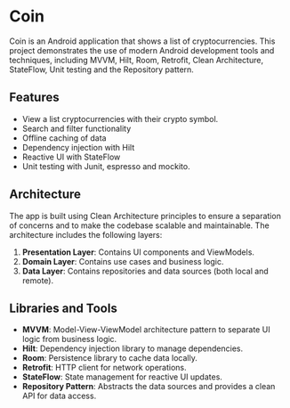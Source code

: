 # Coin

Coin is an Android application that shows a list of cryptocurrencies. This project demonstrates the use of modern Android development tools and techniques, including MVVM, Hilt, Room, Retrofit, Clean Architecture, StateFlow, Unit testing and the Repository pattern.

## Features

- View a list cryptocurrencies with their crypto symbol.
- Search and filter functionality
- Offline caching of data
- Dependency injection with Hilt
- Reactive UI with StateFlow
- Unit testing with Junit, espresso and mockito. 

## Architecture

The app is built using Clean Architecture principles to ensure a separation of concerns and to make the codebase scalable and maintainable. The architecture includes the following layers:

1. **Presentation Layer**: Contains UI components and ViewModels.
2. **Domain Layer**: Contains use cases and business logic.
3. **Data Layer**: Contains repositories and data sources (both local and remote).

## Libraries and Tools

- **MVVM**: Model-View-ViewModel architecture pattern to separate UI logic from business logic.
- **Hilt**: Dependency injection library to manage dependencies.
- **Room**: Persistence library to cache data locally.
- **Retrofit**: HTTP client for network operations.
- **StateFlow**: State management for reactive UI updates.
- **Repository Pattern**: Abstracts the data sources and provides a clean API for data access.
